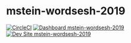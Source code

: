 # mstein-wordsesh-2019

[![CircleCI](https://circleci.com/gh/pantheon-training-org/mstein-wordsesh-2019.svg?style=shield)](https://circleci.com/gh/pantheon-training-org/mstein-wordsesh-2019)
[![Dashboard mstein-wordsesh-2019](https://img.shields.io/badge/dashboard-mstein_wordsesh_2019-yellow.svg)](https://dashboard.pantheon.io/sites/20b5fb5d-32f8-4572-9c54-233d3fa1b850#dev/code)
[![Dev Site mstein-wordsesh-2019](https://img.shields.io/badge/site-mstein_wordsesh_2019-blue.svg)](http://dev-mstein-wordsesh-2019.pantheonsite.io/)